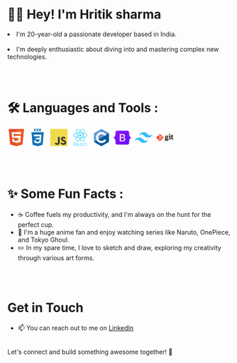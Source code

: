 # 👋🏻 Hey! I'm Hritik sharma

<li>I'm 20-year-old a passionate developer based in India. </li><br>
<li>I'm deeply enthusiastic about diving into and mastering complex new technologies.</li>

<br><br>

# :hammer_and_wrench: Languages and Tools :
<div>
    <img src="https://github.com/devicons/devicon/blob/master/icons/html5/html5-original.svg" title="HTML5" alt="HTML" width="40" height="40"/>&nbsp;
    <img src="https://github.com/devicons/devicon/blob/master/icons/css3/css3-plain-wordmark.svg"  title="CSS3" alt="CSS" width="40" height="40"/>&nbsp;
    <img src="https://github.com/devicons/devicon/blob/master/icons/javascript/javascript-original.svg" title="JavaScript" alt="JavaScript" width="40" height="40"/>&nbsp;
  <img src="https://github.com/devicons/devicon/blob/master/icons/react/react-original-wordmark.svg" title="React" alt="React" width="40" height="40"/>&nbsp;
   <img src="https://github.com/devicons/devicon/blob/master/icons/c/c-original.svg" title="C" **alt="Git" width="40" height="40"/>&nbsp;
  <img src="https://github.com/devicons/devicon/blob/master/icons/bootstrap/bootstrap-original.svg" title="BootStrap" **alt="Git" width="40" height="40"/>&nbsp;
   <img src="https://github.com/devicons/devicon/blob/master/icons/tailwindcss/tailwindcss-original.svg" title="TailWindcss" **alt="Git" width="40" height="40"/>&nbsp; 
  <img src="https://github.com/devicons/devicon/blob/master/icons/git/git-original-wordmark.svg" title="Git" **alt="Git" width="40" height="40"/>
</div>

<br><br>

# ✨ Some Fun Facts :
- ☕️ Coffee fuels my productivity, and I'm always on the hunt for the perfect cup.<br>
- 🌸 I'm a huge anime fan and enjoy watching series like Naruto, OnePiece, and Tokyo Ghoul.
- ✏️ In my spare time, I love to sketch and draw, exploring my creativity through various art forms.

<br><br>

# Get in Touch
- 📫 You can reach out to me on <a href='https://www.linkedin.com/in/hritik-sharma-b9979021b/'>LinkedIn</a>
<br>
Let's connect and build something awesome together! 🌟
